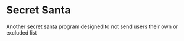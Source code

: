 # Secret Santa

Another secret santa program designed to not send users their own or excluded list




